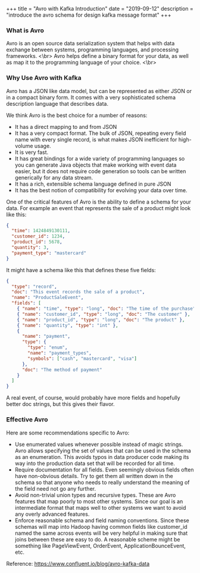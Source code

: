 +++
title = "Avro  with  Kafka Introduction"
date = "2019-09-12"
description = "introduce the avro schema for design kafka message format"
+++

### What is Avro

Avro is an open source data serialization system that helps with data exchange between systems, programming languages, and processing frameworks. <\br>
Avro helps define a binary format for your data, as well as map it to the programming language of your choice. <\br>

### Why Use Avro with Kafka

Avro has a JSON like data model, but can be represented as either JSON or in a compact binary form. It comes with a very sophisticated schema description language that describes data.

We think Avro is the best choice for a number of reasons:

- It has a direct mapping to and from JSON
- It has a very compact format. The bulk of JSON, repeating every field name with every single record, is what makes JSON inefficient for high-volume usage.
- It is very fast.
- It has great bindings for a wide variety of programming languages so you can generate Java objects that make working with event data easier, but it does not require code generation so tools can be written generically for any data stream.
- It has a rich, extensible schema language defined in pure JSON
- It has the best notion of compatibility for evolving your data over time.

One of the critical features of Avro is the ability to define a schema for your data. For example an event that represents the sale of a product might look like this:

```json
{
  "time": 1424849130111,
  "customer_id": 1234,
  "product_id": 5678,
  "quantity": 3,
  "payment_type": "mastercard"
}
```

It might have a schema like this that defines these five fields:

```json
{
  "type": "record",
  "doc": "This event records the sale of a product",
  "name": "ProductSaleEvent",
  "fields": [
    { "name": "time", "type": "long", "doc": "The time of the purchase" },
    { "name": "customer_id", "type": "long", "doc": "The customer" },
    { "name": "product_id", "type": "long", "doc": "The product" },
    { "name": "quantity", "type": "int" },
    {
      "name": "payment",
      "type": {
        "type": "enum",
        "name": "payment_types",
        "symbols": ["cash", "mastercard", "visa"]
      },
      "doc": "The method of payment"
    }
  ]
}
```

A real event, of course, would probably have more fields and hopefully better doc strings, but this gives their flavor.

### Effective Avro

Here are some recommendations specific to Avro:

- Use enumerated values whenever possible instead of magic strings. Avro allows specifying the set of values that can be used in the schema as an enumeration. This avoids typos in data producer code making its way into the production data set that will be recorded for all time.
- Require documentation for all fields. Even seemingly obvious fields often have non-obvious details. Try to get them all written down in the schema so that anyone who needs to really understand the meaning of the field need not go any further.
- Avoid non-trivial union types and recursive types. These are Avro features that map poorly to most other systems. Since our goal is an intermediate format that maps well to other systems we want to avoid any overly advanced features.
- Enforce reasonable schema and field naming conventions. Since these schemas will map into Hadoop having common fields like customer_id named the same across events will be very helpful in making sure that joins between these are easy to do. A reasonable scheme might be something like PageViewEvent, OrderEvent, ApplicationBounceEvent, etc.

Reference: https://www.confluent.io/blog/avro-kafka-data

